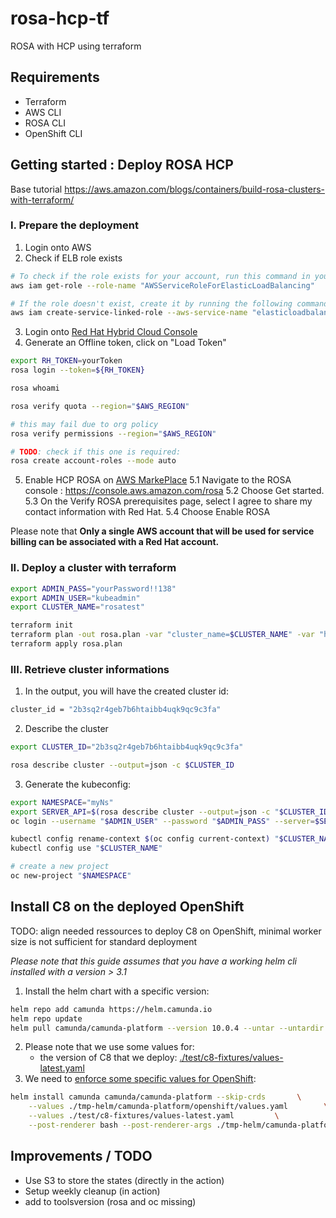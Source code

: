 # rosa-hcp-tf

ROSA with HCP using terraform

## Requirements

* Terraform
* AWS CLI
* ROSA CLI
* OpenShift CLI

## Getting started : Deploy ROSA HCP

Base tutorial https://aws.amazon.com/blogs/containers/build-rosa-clusters-with-terraform/

### I. Prepare the deployment

1. Login onto AWS
2. Check if ELB role exists
```bash
# To check if the role exists for your account, run this command in your terminal:
aws iam get-role --role-name "AWSServiceRoleForElasticLoadBalancing"

# If the role doesn't exist, create it by running the following command:
aws iam create-service-linked-role --aws-service-name "elasticloadbalancing.amazonaws.com"

```
3. Login onto [Red Hat Hybrid Cloud Console](https://console.redhat.com/openshift/token)
4. Generate an Offline token, click on "Load Token"
```bash
export RH_TOKEN=yourToken
rosa login --token=${RH_TOKEN}

rosa whoami

rosa verify quota --region="$AWS_REGION"

# this may fail due to org policy
rosa verify permissions --region="$AWS_REGION"

# TODO: check if this one is required:
rosa create account-roles --mode auto
```
5. Enable HCP ROSA on [AWS MarkePlace](https://docs.openshift.com/rosa/cloud_experts_tutorials/cloud-experts-rosa-hcp-activation-and-account-linking-tutorial.html)
    5.1 Navigate to the ROSA console : https://console.aws.amazon.com/rosa
    5.2 Choose Get started.
    5.3 On the Verify ROSA prerequisites page, select I agree to share my contact information with Red Hat.
    5.4 Choose Enable ROSA

Please note that **Only a single AWS account that will be used for service billing can be associated with a Red Hat account.**

### II. Deploy a cluster with terraform

```bash
export ADMIN_PASS="yourPassword!!138"
export ADMIN_USER="kubeadmin"
export CLUSTER_NAME="rosatest"

terraform init
terraform plan -out rosa.plan -var "cluster_name=$CLUSTER_NAME" -var "htpasswd_password=$ADMIN_PASS" -var "htpasswd_username=$ADMIN_USER" -var "offline_access_token=$RH_TOKEN"
terraform apply rosa.plan
```

### III. Retrieve cluster informations

1. In the output, you will have the created cluster id:
```bash
cluster_id = "2b3sq2r4geb7b6htaibb4uqk9qc9c3fa"
```
2. Describe the cluster
```bash
export CLUSTER_ID="2b3sq2r4geb7b6htaibb4uqk9qc9c3fa"

rosa describe cluster --output=json -c $CLUSTER_ID
```
3. Generate the kubeconfig:
```bash
export NAMESPACE="myNs"
export SERVER_API=$(rosa describe cluster --output=json -c "$CLUSTER_ID" | jq -r '.api.url')
oc login --username "$ADMIN_USER" --password "$ADMIN_PASS" --server=$SERVER_API

kubectl config rename-context $(oc config current-context) "$CLUSTER_NAME"
kubectl config use "$CLUSTER_NAME"

# create a new project
oc new-project "$NAMESPACE"
```


## Install C8 on the deployed OpenShift

TODO: align needed ressources to deploy C8 on OpenShift, minimal worker size is not sufficient for standard deployment

_Please note that this guide assumes that you have a working helm cli installed with a version > 3.1_

1. Install the helm chart with a specific version:
```bash
helm repo add camunda https://helm.camunda.io
helm repo update
helm pull camunda/camunda-platform --version 10.0.4 --untar --untardir ./tmp-helm
```
2. Please note that we use some values for:
    - the version of C8 that we deploy: [./test/c8-fixtures/values-latest.yaml](https://helm.camunda.io/camunda-platform/values/values-latest.yaml)
3. We need to [enforce some specific values for OpenShift](https://github.com/camunda/camunda-platform-helm/tree/main/charts/camunda-platform/openshift#prerequisite):
```bash
helm install camunda camunda/camunda-platform --skip-crds       \
    --values ./tmp-helm/camunda-platform/openshift/values.yaml        \
    --values ./test/c8-fixtures/values-latest.yaml         \
    --post-renderer bash --post-renderer-args ./tmp-helm/camunda-platform/openshift/patch.sh
```

## Improvements / TODO

- Use S3 to store the states (directly in the action)
- Setup weekly cleanup (in action)
- add to toolsversion (rosa and oc missing)
